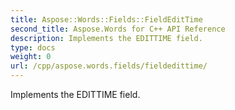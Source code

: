 ```yaml
---
title: Aspose::Words::Fields::FieldEditTime
second_title: Aspose.Words for C++ API Reference
description: Implements the EDITTIME field. 
type: docs
weight: 0
url: /cpp/aspose.words.fields/fieldedittime/
---
```


Implements the EDITTIME field. 

